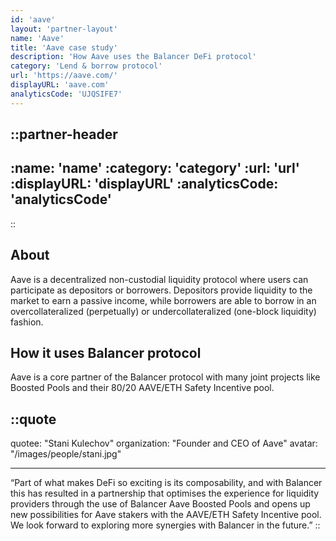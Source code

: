 ```yaml
---
id: 'aave'
layout: 'partner-layout'
name: 'Aave'
title: 'Aave case study'
description: 'How Aave uses the Balancer DeFi protocol'
category: 'Lend & borrow protocol'
url: 'https://aave.com/'
displayURL: 'aave.com'
analyticsCode: 'UJQSIFE7'
---
```


::partner-header
---
:name: 'name'
:category: 'category'
:url: 'url'
:displayURL: 'displayURL'
:analyticsCode: 'analyticsCode'
---
::

## About

Aave is a decentralized non-custodial liquidity protocol where users can participate as depositors or borrowers. Depositors provide liquidity to the market to earn a passive income, while borrowers are able to borrow in an overcollateralized (perpetually) or undercollateralized (one-block liquidity) fashion.

## How it uses Balancer protocol

Aave is a core partner of the Balancer protocol with many joint projects like Boosted Pools and their 80/20 AAVE/ETH Safety Incentive pool.

::quote
---

quotee: "Stani Kulechov"
organization: "Founder and CEO of Aave"
avatar: "/images/people/stani.jpg"

---
“Part of what makes DeFi so exciting is its composability, and with Balancer this has resulted in a partnership that optimises the experience for liquidity providers through the use of Balancer Aave Boosted Pools and opens up new possibilities for Aave stakers with the AAVE/ETH Safety Incentive pool. We look forward to exploring more synergies with Balancer in the future.”
::
